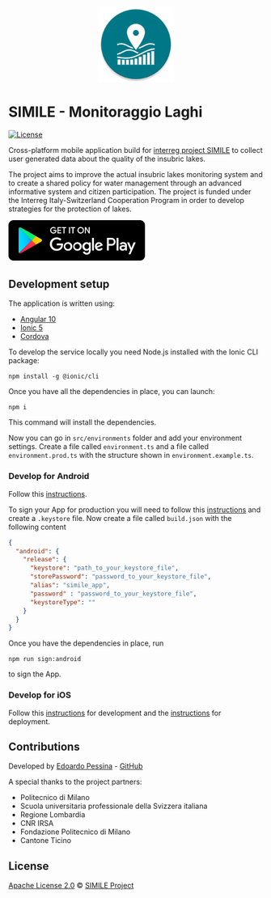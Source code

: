<h4 align="center">
<img src="https://raw.githubusercontent.com/interreg-simile/simile-app/main/media/logo.png" width="150" alt="SIMILE">
</h4>

# SIMILE - Monitoraggio Laghi

[![License](https://img.shields.io/badge/License-Apache%202.0-blue.svg)](https://opensource.org/licenses/Apache-2.0)

Cross-platform mobile application build for
[interreg project SIMILE](https://progetti.interreg-italiasvizzera.eu/it/b/78/sistemainformativoperilmonitoraggiointegratodeilaghiinsubriciedeiloroe)
to collect user generated data about the quality of the insubric lakes.

The project aims to improve the actual insubric lakes monitoring system and to create a shared policy for water management
through an advanced informative system and citizen participation. The project is funded under the Interreg Italy-Switzerland Cooperation
Program in order to develop strategies for the protection of lakes.

<!-- [![Get it on App Store](https://raw.githubusercontent.com/interreg-simile/simile-app/bdde33ee8be3df1bd06c44f3d3ff6547aaa5fd7d/media/download_on_the_app_store_badge.svg)]() -->
[![Get it on Google Play](https://raw.githubusercontent.com/interreg-simile/simile-app/bdde33ee8be3df1bd06c44f3d3ff6547aaa5fd7d/media/download_on_the_play_store_badge.svg)](https://play.google.com/store/apps/details?id=com.polimi.simile&hl=it)


## Development setup

The application is written using:
- [Angular 10](https://v10.angular.io/docs)
- [Ionic 5](https://ionicframework.com/docs)
- [Cordova](https://cordova.apache.org/)

To develop the service locally you need Node.js installed with the Ionic CLI package:
```shell
npm install -g @ionic/cli
```

Once you have all the dependencies in place, you can launch:

```shell
npm i
```

This command will install the dependencies.

Now you can go in `src/environments` folder and add your environment settings.
Create a file called `environment.ts` and a file called `environment.prod.ts` with the structure shown in `environment.example.ts`.

### Develop for Android

Follow this [instructions](https://ionicframework.com/docs/developing/android).

To sign your App for production you will need to follow this
[instructions](https://developer.android.com/studio/publish/app-signing.html) and create a `.keystore` file.
Now create a file called `build.json` with the following content
```json
{
  "android": {
    "release": {
      "keystore": "path_to_your_keystore_file",
      "storePassword": "password_to_your_keystore_file",
      "alias": "simile_app",
      "password" : "password_to_your_keystore_file",
      "keystoreType": ""
    }
  }
}
```
Once you have the dependencies in place, run
```shell
npm run sign:android
```
to sign the App.

### Develop for iOS

Follow this [instructions](https://ionicframework.com/docs/developing/ios) for development and the
[instructions](https://ionicframework.com/docs/deployment/app-store) for deployment.


## Contributions

Developed by [Edoardo Pessina](mailto:edoardopessina.priv@gmail.com) - [GitHub](https://github.com/epessina)

A special thanks to the project partners:

- Politecnico di Milano
- Scuola universitaria professionale della Svizzera italiana
- Regione Lombardia
- CNR IRSA
- Fondazione Politecnico di Milano
- Cantone Ticino


## License
[Apache License 2.0](https://choosealicense.com/licenses/apache-2.0/) © [SIMILE Project](mailto:interreg-simile@polimi.it)

